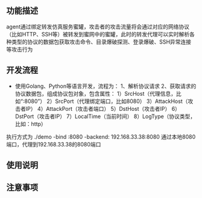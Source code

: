## 功能描述
agent通过绑定转发仿真服务蜜罐，攻击者的攻击流量将会通过对应的网络协议（比如HTTP、SSH等）被转发到蜜网中的蜜罐，此时的转发代理可以实时解析各种类型的协议的数据包获取攻击命令、目录爆破探测、登录爆破、SSH异常连接等攻击行为

## 开发流程
* 使用Golang、Python等语言开发，流程为：
1、解析协议请求
2、获取请求的协议数据包，组成协议包对象，包含属性：
	 1）SrcHost（代理信息，比如“:8080”）
	 2）SrcPort（代理绑定端口，比如8080）
	 3）AttackHost（攻击者IP）
	 4）AttackPort（攻击者端口）
	 5）DstHost（攻击者IP）
	 6）DstPort（攻击者IP）
	 7）LocalTime（当前时间）
	 8）LogType（协议类型，比如：http）

执行方式为 ./demo -bind :8080 -backend: 192.168.33.38:8080
通过本地8080端口，代理到192.168.33.38的8080端口

## 使用说明

## 注意事项
